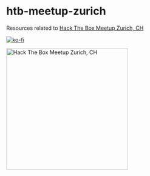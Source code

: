 # htb-meetup-zurich
Resources related to [Hack The Box Meetup Zurich, CH](https://www.meetup.com/hack-the-box-meetup-zurich-ch/)

[![ko-fi](https://ko-fi.com/img/githubbutton_sm.svg)](https://ko-fi.com/F1F81F15T3)

<img src="https://secure.meetupstatic.com/photos/event/6/9/0/c/clean_527246892.webp" alt="Hack The Box Meetup Zurich, CH" width="320" />
